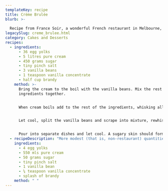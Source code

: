 ```yaml
---
templateKey: recipe
title: Crème Brulée
blurb: >-
  
  Recipe from France Soir, a wonderful French restaurant in Melbourne, Australia.
legacySlug: creme_brulee.html
category: Cakes and Desserts
recipes:
  - ingredients:
      - 36 egg yolks
      - 5 litres pure cream
      - 450 grams sugar
      - tiny pinch salt
      - 3 vanilla beans
      - 1 teaspoon vanilla concentrate
      - half cup brandy
    method: >-
      Bring the cream to the boil with the vanilla beans. Mix the rest of the
      ingredients together.


      When cream boils add to the rest of the ingredients, whisking all the time. Cook for 3 minutes while continuing to whisk. Remove from heat and keep whisking as it cools.


      Let cool, split the vanilla beans and scrape into mixture, rewhisk.


      Pour into separate dishes and let cool. A sugary skin should form, which should be blow-torched when ready to serve.
  - recipeDescription: "More modest (that is, non-restaurant) quantities:"
    ingredients:
      - 4 egg yolks
      - 550 mls pure cream
      - 50 grams sugar
      - tiny pinch salt
      - 1 vanilla bean
      - ¼ teaspoon vanilla concentrate
      - splash of brandy
    method: " "
---
```

